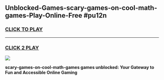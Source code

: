
## Unblocked-Games-scary-games-on-cool-math-games-Play-Online-Free #pu12n
<h3>
<a href="https://us.freeplayer.one?title=scary-games-on-cool-math-games&ref=10M">CLICK TO PLAY</a></h3>
<hr>

<h3>
<a href="https://us.freeplayer.one?title=scary-games-on-cool-math-games&ref=10M">CLICK 2 PLAY</a>
  
</h3>

<a href="https://us.freeplayer.one?title=scary-games-on-cool-math-games&ref=10M"><img src="https://clearcache.store/games.png"></a>


**scary-games-on-cool-math-games games unblocked: Your Gateway to Fun and Accessible Online Gaming**
